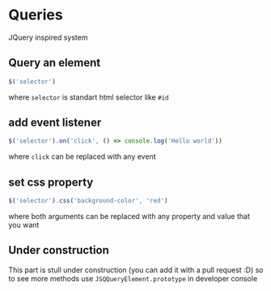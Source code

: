 # Queries
JQuery inspired system

## Query an element
```js
$('selector')
```
where `selector` is standart html selector like `#id`

## add event listener
```js
$('selector').on('click', () => console.log('Hello world'))
```
where `click` can be replaced with any event

## set css property
```js
$('selector').css('background-color', 'red')
```
where both arguments can be replaced with any property and value that you want

## Under construction
This part is stull under construction (you can add it with a pull request :D)
so to see more methods use `JSQQueryElement.prototype` in developer console
